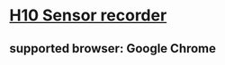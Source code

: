 # [H10 Sensor recorder](https://lucasbilbao.github.io/IDX-recorder/)

## supported browser: Google Chrome
